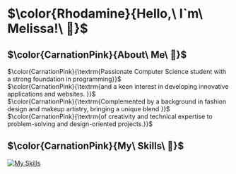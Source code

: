 # $\color{Rhodamine}{Hello,\ I`m\ Melissa!\ 🎀}$

## $\color{CarnationPink}{About\ Me\ 🎀}$
$\color{CarnationPink}{\textrm{Passionate Computer Science student with a strong foundation in programming}}$  
$\color{CarnationPink}{\textrm{and a keen interest in developing innovative applications and websites. }}$  
$\color{CarnationPink}{\textrm{Complemented by a background in fashion design and makeup artistry, bringing a unique blend }}$  
$\color{CarnationPink}{\textrm{of creativity and technical expertise to problem-solving and design-oriented projects.}}$  




## $\color{CarnationPink}{My\ Skills\ 🎀}$

[![My Skills](https://skillicons.dev/icons?i=js,html,css,apple,bash,ts,cs,discord,dotnet,docker,git,github,instagram,java,jquery,linkedin,linux,maven,mysql,ps,php,phpstorm,postgres,pycharm,react,regex,rider,twitter,visualstudio,vscode,webstorm)](https://skillicons.dev)

<!--
**melissapaksoy/melissapaksoy** is a ✨ _special_ ✨ repository because its `README.md` (this file) appears on your GitHub profile.
-->
